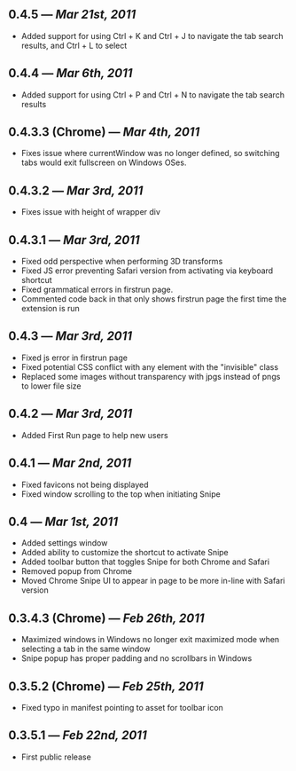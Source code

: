 ## 0.4.5 — _Mar 21st, 2011_
 - Added support for using Ctrl + K and Ctrl + J to navigate the tab search results, and Ctrl + L to select

## 0.4.4 — _Mar 6th, 2011_
 - Added support for using Ctrl + P and Ctrl + N to navigate the tab search results

## 0.4.3.3 (Chrome) — _Mar 4th, 2011_
 - Fixes issue where currentWindow was no longer defined, so switching tabs would exit fullscreen on Windows OSes.

## 0.4.3.2 — _Mar 3rd, 2011_
 - Fixes issue with height of wrapper div

## 0.4.3.1 — _Mar 3rd, 2011_
 - Fixed odd perspective when performing 3D transforms
 - Fixed JS error preventing Safari version from activating via keyboard shortcut
 - Fixed grammatical errors in firstrun page.
 - Commented code back in that only shows firstrun page the first time the extension is run

## 0.4.3 — _Mar 3rd, 2011_
 - Fixed js error in firstrun page
 - Fixed potential CSS conflict with any element with the "invisible" class
 - Replaced some images without transparency with jpgs instead of pngs to lower file size

## 0.4.2 — _Mar 3rd, 2011_
 - Added First Run page to help new users

## 0.4.1 — _Mar 2nd, 2011_

 - Fixed favicons not being displayed
 - Fixed window scrolling to the top when initiating Snipe

## 0.4 — _Mar 1st, 2011_

 - Added settings window
 - Added ability to customize the shortcut to activate Snipe
 - Added toolbar button that toggles Snipe for both Chrome and Safari
 - Removed popup from Chrome
 - Moved Chrome Snipe UI to appear in page to be more in-line with Safari version

## 0.3.4.3 (Chrome) — _Feb 26th, 2011_

 - Maximized windows in Windows no longer exit maximized mode when selecting a tab in the same window
 - Snipe popup has proper padding and no scrollbars in Windows

## 0.3.5.2 (Chrome) — _Feb 25th, 2011_

 - Fixed typo in manifest pointing to asset for toolbar icon

## 0.3.5.1 — _Feb 22nd, 2011_

 - First public release